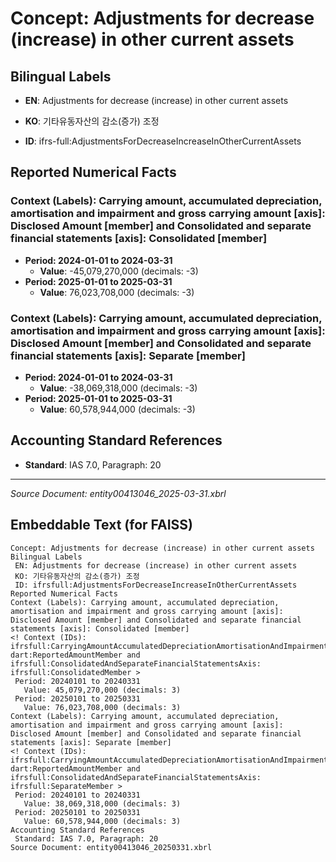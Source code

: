 # Concept: Adjustments for decrease (increase) in other current assets

## Bilingual Labels
- **EN**: Adjustments for decrease (increase) in other current assets
- **KO**: 기타유동자산의 감소(증가) 조정

- **ID**: ifrs-full:AdjustmentsForDecreaseIncreaseInOtherCurrentAssets

## Reported Numerical Facts

### **Context (Labels): Carrying amount, accumulated depreciation, amortisation and impairment and gross carrying amount [axis]: Disclosed Amount [member] and Consolidated and separate financial statements [axis]: Consolidated [member]**
<!-- Context (IDs): ifrs-full:CarryingAmountAccumulatedDepreciationAmortisationAndImpairmentAndGrossCarryingAmountAxis: dart:ReportedAmountMember and ifrs-full:ConsolidatedAndSeparateFinancialStatementsAxis: ifrs-full:ConsolidatedMember -->
- **Period: 2024-01-01 to 2024-03-31**
  - **Value**: -45,079,270,000 (decimals: -3)
- **Period: 2025-01-01 to 2025-03-31**
  - **Value**: 76,023,708,000 (decimals: -3)

### **Context (Labels): Carrying amount, accumulated depreciation, amortisation and impairment and gross carrying amount [axis]: Disclosed Amount [member] and Consolidated and separate financial statements [axis]: Separate [member]**
<!-- Context (IDs): ifrs-full:CarryingAmountAccumulatedDepreciationAmortisationAndImpairmentAndGrossCarryingAmountAxis: dart:ReportedAmountMember and ifrs-full:ConsolidatedAndSeparateFinancialStatementsAxis: ifrs-full:SeparateMember -->
- **Period: 2024-01-01 to 2024-03-31**
  - **Value**: -38,069,318,000 (decimals: -3)
- **Period: 2025-01-01 to 2025-03-31**
  - **Value**: 60,578,944,000 (decimals: -3)

## Accounting Standard References
- **Standard**: IAS 7.0, Paragraph: 20

---
*Source Document: entity00413046_2025-03-31.xbrl*
## Embeddable Text (for FAISS)
```text
Concept: Adjustments for decrease (increase) in other current assets
Bilingual Labels
 EN: Adjustments for decrease (increase) in other current assets
 KO: 기타유동자산의 감소(증가) 조정
 ID: ifrsfull:AdjustmentsForDecreaseIncreaseInOtherCurrentAssets
Reported Numerical Facts
Context (Labels): Carrying amount, accumulated depreciation, amortisation and impairment and gross carrying amount [axis]: Disclosed Amount [member] and Consolidated and separate financial statements [axis]: Consolidated [member]
<! Context (IDs): ifrsfull:CarryingAmountAccumulatedDepreciationAmortisationAndImpairmentAndGrossCarryingAmountAxis: dart:ReportedAmountMember and ifrsfull:ConsolidatedAndSeparateFinancialStatementsAxis: ifrsfull:ConsolidatedMember >
 Period: 20240101 to 20240331
   Value: 45,079,270,000 (decimals: 3)
 Period: 20250101 to 20250331
   Value: 76,023,708,000 (decimals: 3)
Context (Labels): Carrying amount, accumulated depreciation, amortisation and impairment and gross carrying amount [axis]: Disclosed Amount [member] and Consolidated and separate financial statements [axis]: Separate [member]
<! Context (IDs): ifrsfull:CarryingAmountAccumulatedDepreciationAmortisationAndImpairmentAndGrossCarryingAmountAxis: dart:ReportedAmountMember and ifrsfull:ConsolidatedAndSeparateFinancialStatementsAxis: ifrsfull:SeparateMember >
 Period: 20240101 to 20240331
   Value: 38,069,318,000 (decimals: 3)
 Period: 20250101 to 20250331
   Value: 60,578,944,000 (decimals: 3)
Accounting Standard References
 Standard: IAS 7.0, Paragraph: 20
Source Document: entity00413046_20250331.xbrl
```